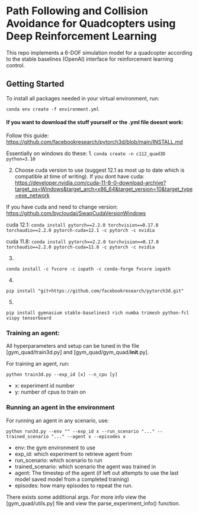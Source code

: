 # Path Following and Collision Avoidance for Quadcopters using Deep Reinforcement Learning

This repo implements a 6-DOF simulation model for a quadcopter according to the stable baselines (OpenAI) interface for reinforcement learning control.
## Getting Started

To install all packages needed in your virtual environment, run:

```
conda env create -f environment.yml
```
#### If you want to download the stuff yourself or the .yml file doesnt work:
Follow this guide:
https://github.com/facebookresearch/pytorch3d/blob/main/INSTALL.md

Essentially on windows do these:
1. 
``` conda create -n c112_quad3D python=3.10 ```

2. Choose cuda version to use (suggest 12.1 as most up to date which is compatible at time of writing). 
If you dont have cuda: https://developer.nvidia.com/cuda-11-8-0-download-archive?target_os=Windows&target_arch=x86_64&target_version=10&target_type=exe_network 

If you have cuda and need to change version:
https://github.com/bycloudai/SwapCudaVersionWindows   

cuda 12.1:
``` conda install pytorch==2.2.0 torchvision==0.17.0 torchaudio==2.2.0 pytorch-cuda=12.1 -c pytorch -c nvidia ```

cuda 11.8:
``` conda install pytorch==2.2.0 torchvision==0.17.0 torchaudio==2.2.0 pytorch-cuda=11.8 -c pytorch -c nvidia ```

3. 
``` conda install -c fvcore -c iopath -c conda-forge fvcore iopath ```

4. 
``` pip install "git+https://github.com/facebookresearch/pytorch3d.git" ``` 

5. 
```pip install gymnasium stable-baselines3 rich numba trimesh python-fcl vispy tensorboard```


<!-- 
5.
``` pip install gymnasium ```

6. 
``` pip install stable-baselines3 ```

7. 
``` pip install rich ```

8. 
``` pip install numba ```

9. 
``` pip install trimesh ```

10. 
``` pip install python-fcl ```

11. 
``` pip install vispy ```

12. 
``` pip install tensorboard ``` -->

### Training an agent:

All hyperparameters and setup can be tuned in the file [gym_quad/train3d.py] and [gym_quad/gym_quad/__init__.py].

For training an agent, run:

```
python train3d.py --exp_id [x] --n_cpu [y]
```

- x: experiment id number
- y: number of cpus to train on


### Running an agent in the environment

For running an agent in any scenario, use:

```
python run3d.py --env "" --exp_id x --run_scenario "..." --trained_scenario "..." --agent x --episodes x 
```

- env: the gym environment to use
- exp_id: which experiment to retrieve agent from
- run_scenario: which scenario to run
- trained_scenario: which scenario the agent was trained in
- agent: The timestep of the agent (if left out attempts to use the last model saved model from a completed training)
- episodes: how many episodes to repeat the run.

There exists some additional args. For more info view the [gym_quad/utils.py] file and view the parse_experiment_info() function.


